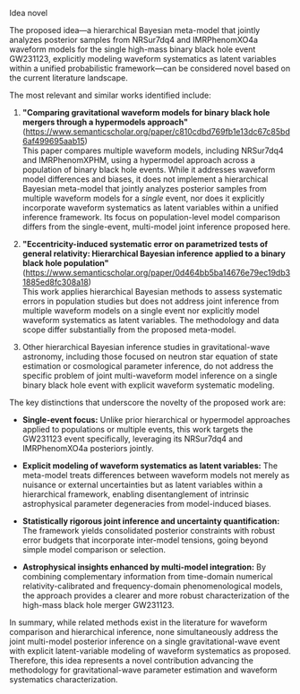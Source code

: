 Idea novel

The proposed idea—a hierarchical Bayesian meta-model that jointly analyzes posterior samples from NRSur7dq4 and IMRPhenomXO4a waveform models for the single high-mass binary black hole event GW231123, explicitly modeling waveform systematics as latent variables within a unified probabilistic framework—can be considered novel based on the current literature landscape.

The most relevant and similar works identified include:

1. **"Comparing gravitational waveform models for binary black hole mergers through a hypermodels approach"**  
   (https://www.semanticscholar.org/paper/c810cdbd769fb1e13dc67c85bd6af499695aab15)  
   This paper compares multiple waveform models, including NRSur7dq4 and IMRPhenomXPHM, using a hypermodel approach across a population of binary black hole events. While it addresses waveform model differences and biases, it does not implement a hierarchical Bayesian meta-model that jointly analyzes posterior samples from multiple waveform models for a *single* event, nor does it explicitly incorporate waveform systematics as latent variables within a unified inference framework. Its focus on population-level model comparison differs from the single-event, multi-model joint inference proposed here.

2. **"Eccentricity-induced systematic error on parametrized tests of general relativity: Hierarchical Bayesian inference applied to a binary black hole population"**  
   (https://www.semanticscholar.org/paper/0d464bb5ba14676e79ec19db31885ed8fc308a18)  
   This work applies hierarchical Bayesian methods to assess systematic errors in population studies but does not address joint inference from multiple waveform models on a single event nor explicitly model waveform systematics as latent variables. The methodology and data scope differ substantially from the proposed meta-model.

3. Other hierarchical Bayesian inference studies in gravitational-wave astronomy, including those focused on neutron star equation of state estimation or cosmological parameter inference, do not address the specific problem of joint multi-waveform model inference on a single binary black hole event with explicit waveform systematic modeling.

The key distinctions that underscore the novelty of the proposed work are:

- **Single-event focus:** Unlike prior hierarchical or hypermodel approaches applied to populations or multiple events, this work targets the GW231123 event specifically, leveraging its NRSur7dq4 and IMRPhenomXO4a posteriors jointly.

- **Explicit modeling of waveform systematics as latent variables:** The meta-model treats differences between waveform models not merely as nuisance or external uncertainties but as latent variables within a hierarchical framework, enabling disentanglement of intrinsic astrophysical parameter degeneracies from model-induced biases.

- **Statistically rigorous joint inference and uncertainty quantification:** The framework yields consolidated posterior constraints with robust error budgets that incorporate inter-model tensions, going beyond simple model comparison or selection.

- **Astrophysical insights enhanced by multi-model integration:** By combining complementary information from time-domain numerical relativity-calibrated and frequency-domain phenomenological models, the approach provides a clearer and more robust characterization of the high-mass black hole merger GW231123.

In summary, while related methods exist in the literature for waveform comparison and hierarchical inference, none simultaneously address the joint multi-model posterior inference on a single gravitational-wave event with explicit latent-variable modeling of waveform systematics as proposed. Therefore, this idea represents a novel contribution advancing the methodology for gravitational-wave parameter estimation and waveform systematics characterization.